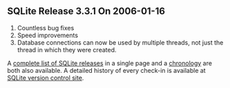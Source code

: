 ## SQLite Release 3\.3\.1 On 2006\-01\-16

1. Countless bug fixes
2. Speed improvements
3. Database connections can now be used by multiple threads, not just
the thread in which they were created.



A [complete list of SQLite releases](../changes.html)
 in a single page and a [chronology](../chronology.html) are both also available.
 A detailed history of every
 check\-in is available at
 [SQLite version control site](https://www.sqlite.org/src/timeline).


